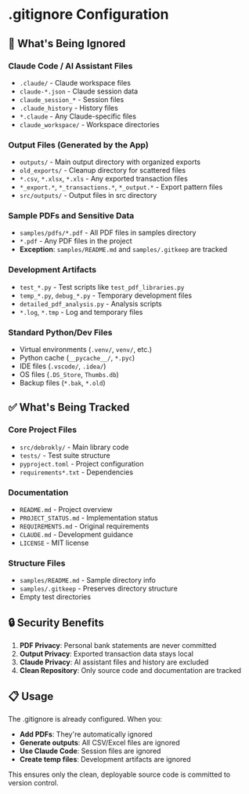 # .gitignore Configuration

## 🚫 What's Being Ignored

### Claude Code / AI Assistant Files
- `.claude/` - Claude workspace files
- `claude-*.json` - Claude session data
- `claude_session_*` - Session files
- `.claude_history` - History files
- `*.claude` - Any Claude-specific files
- `claude_workspace/` - Workspace directories

### Output Files (Generated by the App)
- `outputs/` - Main output directory with organized exports
- `old_exports/` - Cleanup directory for scattered files
- `*.csv`, `*.xlsx`, `*.xls` - Any exported transaction files
- `*_export.*`, `*_transactions.*`, `*_output.*` - Export pattern files
- `src/outputs/` - Output files in src directory

### Sample PDFs and Sensitive Data
- `samples/pdfs/*.pdf` - All PDF files in samples directory
- `*.pdf` - Any PDF files in the project
- **Exception**: `samples/README.md` and `samples/.gitkeep` are tracked

### Development Artifacts
- `test_*.py` - Test scripts like `test_pdf_libraries.py`
- `temp_*.py`, `debug_*.py` - Temporary development files
- `detailed_pdf_analysis.py` - Analysis scripts
- `*.log`, `*.tmp` - Log and temporary files

### Standard Python/Dev Files
- Virtual environments (`.venv/`, `venv/`, etc.)
- Python cache (`__pycache__/`, `*.pyc`)
- IDE files (`.vscode/`, `.idea/`)
- OS files (`.DS_Store`, `Thumbs.db`)
- Backup files (`*.bak`, `*.old`)

## ✅ What's Being Tracked

### Core Project Files
- `src/debrokly/` - Main library code
- `tests/` - Test suite structure
- `pyproject.toml` - Project configuration
- `requirements*.txt` - Dependencies

### Documentation
- `README.md` - Project overview
- `PROJECT_STATUS.md` - Implementation status
- `REQUIREMENTS.md` - Original requirements
- `CLAUDE.md` - Development guidance
- `LICENSE` - MIT license

### Structure Files
- `samples/README.md` - Sample directory info
- `samples/.gitkeep` - Preserves directory structure
- Empty test directories

## 🔒 Security Benefits

1. **PDF Privacy**: Personal bank statements are never committed
2. **Output Privacy**: Exported transaction data stays local
3. **Claude Privacy**: AI assistant files and history are excluded
4. **Clean Repository**: Only source code and documentation are tracked

## 📋 Usage

The .gitignore is already configured. When you:

- **Add PDFs**: They're automatically ignored
- **Generate outputs**: All CSV/Excel files are ignored
- **Use Claude Code**: Session files are ignored
- **Create temp files**: Development artifacts are ignored

This ensures only the clean, deployable source code is committed to version control.
